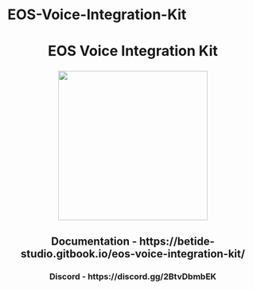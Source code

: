 # EOS-Voice-Integration-Kit


<h1 align="center">EOS Voice Integration Kit</h1>

###

<div align="center">
  <img height="300" src="hhttps://media.discordapp.net/attachments/1087660336846487592/1100513347205599342/1.png?width=1662&height=935"  />
</div>

###

<h2 align="center"> Documentation - https://betide-studio.gitbook.io/eos-voice-integration-kit/ </h2>
<h3 align="center"> Discord - https://discord.gg/2BtvDbmbEK </h3>
